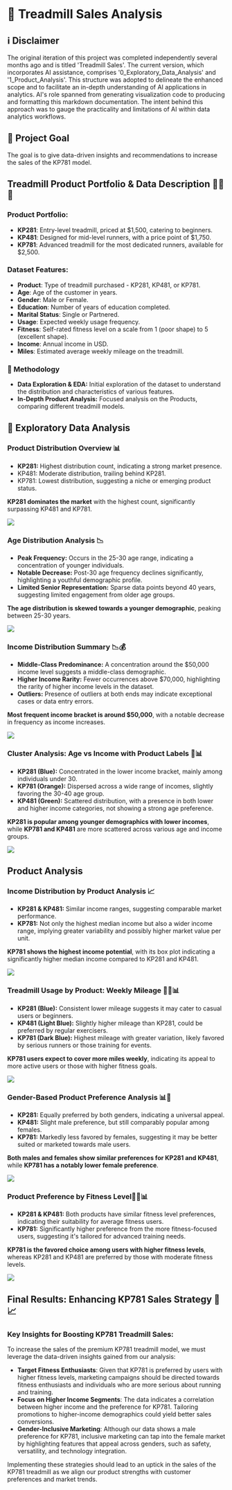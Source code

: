 # 🏃 Treadmill Sales Analysis

## ℹ️ Disclaimer

The original iteration of this project was completed independently several months ago and is titled 'Treadmill Sales'. The current version, which incorporates AI assistance, comprises '0_Exploratory_Data_Analysis' and '1_Product_Analysis'. This structure was adopted to delineate the enhanced scope and to facilitate an in-depth understanding of AI applications in analytics. AI's role spanned from generating visualization code to producing and formatting this markdown documentation. The intent behind this approach was to gauge the practicality and limitations of AI within data analytics workflows.

## 🔎 Project Goal

The goal is to give data-driven insights and recommendations to increase the sales of the KP781 model.

## Treadmill Product Portfolio & Data Description 🏃‍♂️💼

### Product Portfolio:
- **KP281**: Entry-level treadmill, priced at $1,500, catering to beginners.
- **KP481**: Designed for mid-level runners, with a price point of $1,750.
- **KP781**: Advanced treadmill for the most dedicated runners, available for $2,500.

### Dataset Features:
- **Product**: Type of treadmill purchased - KP281, KP481, or KP781.
- **Age**: Age of the customer in years.
- **Gender**: Male or Female.
- **Education**: Number of years of education completed.
- **Marital Status**: Single or Partnered.
- **Usage**: Expected weekly usage frequency.
- **Fitness**: Self-rated fitness level on a scale from 1 (poor shape) to 5 (excellent shape).
- **Income**: Annual income in USD.
- **Miles**: Estimated average weekly mileage on the treadmill.

### 📝 Methodology
- **Data Exploration & EDA:** Initial exploration of the dataset to understand the distribution and characteristics of various features.
- **In-Depth Product Analysis:** Focused analysis on the Products, comparing different treadmill models.

## 👀 Exploratory Data Analysis

### Product Distribution Overview 📊

- **KP281:** Highest distribution count, indicating a strong market presence.
- KP481: Moderate distribution, trailing behind KP281.
- KP781: Lowest distribution, suggesting a niche or emerging product status.

**KP281 dominates the market** with the highest count, significantly surpassing KP481 and KP781.

![](images/product_popularity.png)

### Age Distribution Analysis 📉

- **Peak Frequency:** Occurs in the 25-30 age range, indicating a concentration of younger individuals.
- **Notable Decrease:** Post-30 age frequency declines significantly, highlighting a youthful demographic profile.
- **Limited Senior Representation:** Sparse data points beyond 40 years, suggesting limited engagement from older age groups.

**The age distribution is skewed towards a younger demographic**, peaking between 25-30 years.

![](images/age_dist.png)

### Income Distribution Summary 📉💰

- **Middle-Class Predominance:** A concentration around the $50,000 income level suggests a middle-class demographic.
- **Higher Income Rarity:** Fewer occurrences above $70,000, highlighting the rarity of higher income levels in the dataset.
- **Outliers:** Presence of outliers at both ends may indicate exceptional cases or data entry errors.

**Most frequent income bracket is around $50,000**, with a notable decrease in frequency as income increases.

![](images/income_dist.png)

### Cluster Analysis: Age vs Income with Product Labels 🎯📊

- **KP281 (Blue):** Concentrated in the lower income bracket, mainly among individuals under 30.
- **KP781 (Orange):** Dispersed across a wide range of incomes, slightly favoring the 30-40 age group.
- **KP481 (Green):** Scattered distribution, with a presence in both lower and higher income categories, not showing a strong age preference.

**KP281 is popular among younger demographics with lower incomes**, while **KP781 and KP481** are more scattered across various age and income groups.

![](images/cluster_analysis_age_income_corrected.png)

## Product Analysis

### Income Distribution by Product Analysis 📈

- **KP281 & KP481:** Similar income ranges, suggesting comparable market performance.
- **KP781:** Not only the highest median income but also a wider income range, implying greater variability and possibly higher market value per unit.

**KP781 shows the highest income potential**, with its box plot indicating a significantly higher median income compared to KP281 and KP481.

![](images/income_dist_by_product.png)

### Treadmill Usage by Product: Weekly Mileage 🏃‍♂️📊

- **KP281 (Blue):** Consistent lower mileage suggests it may cater to casual users or beginners.
- **KP481 (Light Blue):** Slightly higher mileage than KP281, could be preferred by regular exercisers.
- **KP781 (Dark Blue):** Highest mileage with greater variation, likely favored by serious runners or those training for events.

**KP781 users expect to cover more miles weekly**, indicating its appeal to more active users or those with higher fitness goals.

![](images/product_by_miles.png)

### Gender-Based Product Preference Analysis 📊👫

- **KP281:** Equally preferred by both genders, indicating a universal appeal.
- **KP481:** Slight male preference, but still comparably popular among females.
- **KP781:** Markedly less favored by females, suggesting it may be better suited or marketed towards male users.

**Both males and females show similar preferences for KP281 and KP481**, while **KP781 has a notably lower female preference**.

![](images/product_pref_by_gender.png)

### Product Preference by Fitness Level🏋️‍♂️📊

- **KP281 & KP481:** Both products have similar fitness level preferences, indicating their suitability for average fitness users.
- **KP781:** Significantly higher preference from the more fitness-focused users, suggesting it's tailored for advanced training needs.

**KP781 is the favored choice among users with higher fitness levels**, whereas KP281 and KP481 are preferred by those with moderate fitness levels.

![](images/prod_pref_by_fitness.png)

## Final Results: Enhancing KP781 Sales Strategy 🚀📈

### Key Insights for Boosting KP781 Treadmill Sales:

To increase the sales of the premium KP781 treadmill model, we must leverage the data-driven insights gained from our analysis:

- **Target Fitness Enthusiasts**: Given that KP781 is preferred by users with higher fitness levels, marketing campaigns should be directed towards fitness enthusiasts and individuals who are more serious about running and training.
- **Focus on Higher Income Segments**: The data indicates a correlation between higher income and the preference for KP781. Tailoring promotions to higher-income demographics could yield better sales conversions.
- **Gender-Inclusive Marketing**: Although our data shows a male preference for KP781, inclusive marketing can tap into the female market by highlighting features that appeal across genders, such as safety, versatility, and technology integration.

Implementing these strategies should lead to an uptick in the sales of the KP781 treadmill as we align our product strengths with customer preferences and market trends.